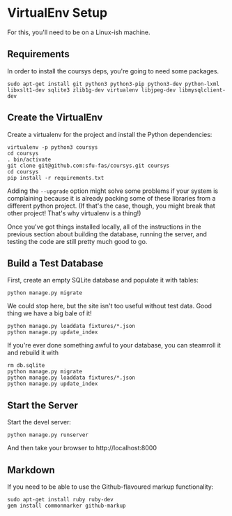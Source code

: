 # VirtualEnv Setup

For this, you'll need to be on a Linux-ish machine.

## Requirements

In order to install the coursys deps, you're going to need some packages.

    sudo apt-get install git python3 python3-pip python3-dev python-lxml libxslt1-dev sqlite3 zlib1g-dev virtualenv libjpeg-dev libmysqlclient-dev

## Create the VirtualEnv

Create a virtualenv for the project and install the Python dependencies:

    virtualenv -p python3 coursys
    cd coursys
    . bin/activate
    git clone git@github.com:sfu-fas/coursys.git coursys
    cd coursys
    pip install -r requirements.txt

Adding the `--upgrade` option might solve some problems if your system is
complaining because it is already packing some of these libraries from a
different python project.
(If that's the case, though, you might break that other project! That's
why virtualenv is a thing!)

Once you've got things installed locally, all of the instructions in the 
previous section about building the database, running the server,
and testing the code are still pretty much good to go. 

## Build a Test Database

First, create an empty SQLite database and populate it with tables:

    python manage.py migrate

We could stop here, but the site isn't too useful without test data. Good thing
we have a big bale of it! 

    python manage.py loaddata fixtures/*.json
    python manage.py update_index

If you're ever done something awful to your database, you can steamroll it
and rebuild it with 

    rm db.sqlite
    python manage.py migrate
    python manage.py loaddata fixtures/*.json
    python manage.py update_index

## Start the Server

Start the devel server:

    python manage.py runserver

And then take your browser to http://localhost:8000

## Markdown

If you need to be able to use the Github-flavoured markup functionality:

    sudo apt-get install ruby ruby-dev
    gem install commonmarker github-markup
